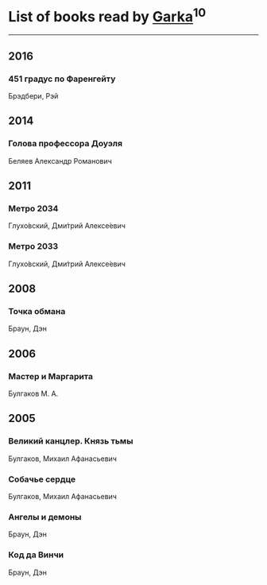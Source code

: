# List of books read by [Garka](https://plus.google.com/u/0/115753719718250012620/)<sup>10</sup>
---

## 2016

### 451 градус по Фаренгейту
Брэдбери, Рэй



## 2014

### Голова профессора Доуэля
Беляев Александр Романович



## 2011

### Метро 2034
Глухо́вский, Дми́трий Алексе́евич


### Метро 2033
Глухо́вский, Дми́трий Алексе́евич



## 2008

### Точка обмана
Браун, Дэн



## 2006

### Мастер и Маргарита
Булгаков М. А.



## 2005

### Великий канцлер. Князь тьмы
Булгаков, Михаил Афанасьевич


### Собачье сердце
Булгаков, Михаил Афанасьевич


### Ангелы и демоны
Браун, Дэн


### Код да Винчи
Браун, Дэн




